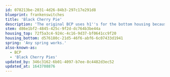 ```yaml
---
id: 078213be-2031-4d26-84b3-297c17e291d8
blueprint: frankenswitches
title: 'Black Cherry Pie'
description: 'The original BCP uses h1''s for the bottom housing because of it''s polyamide material, but almost any other jwk bottom will work.'
stem: d86e1bf2-4845-425c-9f2d-dc764b3be44a
housing_top: 72f5a3c4-924c-4c16-9d37-bf0641cc9f20
housing_bottom: d576180c-21d5-46f6-abf6-6c07433d1941
spring: 'Any spring works.'
also-known-as:
  - BCP
  - 'Black Cherry Pies'
updated_by: 346c3162-6b01-4097-b7ee-8c4482d3ec52
updated_at: 1643708876
---
```


